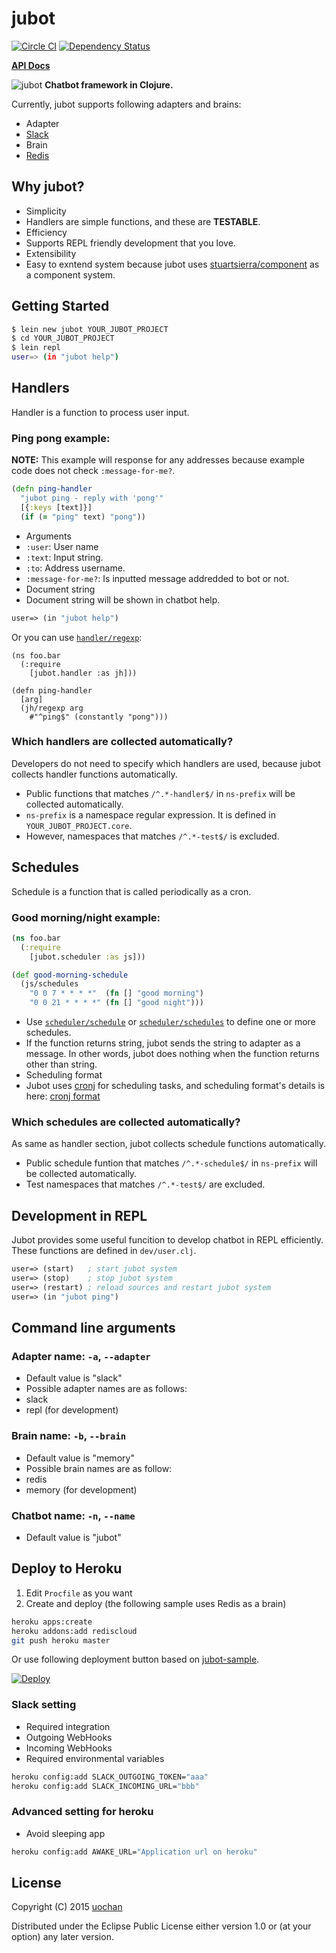 # jubot
[![Circle CI](https://circleci.com/gh/liquidz/jubot.svg?style=svg)](https://circleci.com/gh/liquidz/jubot) [![Dependency Status](https://www.versioneye.com/user/projects/58d5202f6893fd003facc1ca/badge.svg?style=flat-square)](https://www.versioneye.com/user/projects/58d5202f6893fd003facc1ca)

**[API Docs](http://liquidz.github.io/jubot/api/)**

![jubot](resources/jubot.png)
**Chatbot framework in Clojure.**

Currently, jubot supports following adapters and brains:

 * Adapter
  * [Slack](https://slack.com/)
 * Brain
  * [Redis](http://redis.io/)

## Why jubot?

 * Simplicity
  * Handlers are simple functions, and these are **TESTABLE**.
 * Efficiency
  * Supports REPL friendly development that you love.
 * Extensibility
  * Easy to exntend system because jubot uses [stuartsierra/component](https://github.com/stuartsierra/component) as a component system.


## Getting Started

```sh
$ lein new jubot YOUR_JUBOT_PROJECT
$ cd YOUR_JUBOT_PROJECT
$ lein repl
user=> (in "jubot help")
```


## Handlers

Handler is a function to process user input.

### Ping pong example:

**NOTE:** This example will response for any addresses because example code does not check `:message-for-me?`.

```clj
(defn ping-handler
  "jubot ping - reply with 'pong'"
  [{:keys [text]}]
  (if (= "ping" text) "pong"))
```
 * Arguments
  * `:user`: User name
  * `:text`: Input string.
  * `:to`: Address username.
  * `:message-for-me?`: Is inputted message addredded to bot or not.
 * Document string
  * Document string will be shown in chatbot help.
```clj
user=> (in "jubot help")
```

Or you can use [`handler/regexp`](http://liquidz.github.io/jubot/api/jubot.handler.html#var-regexp):

```
(ns foo.bar
  (:require
    [jubot.handler :as jh]))

(defn ping-handler
  [arg]
  (jh/regexp arg
    #"^ping$" (constantly "pong")))
```

### Which handlers are collected automatically?

Developers do not need to specify which handlers are used, because jubot collects handler functions automatically.

 * Public functions that matches `/^.*-handler$/` in `ns-prefix` will be collected automatically.
  * `ns-prefix` is a namespace regular expression. It is defined in `YOUR_JUBOT_PROJECT.core`.
  * However, namespaces that matches `/^.*-test$/` is excluded.


## Schedules
Schedule is a function that is called periodically as a cron.

### Good morning/night example:
```clj
(ns foo.bar
  (:require
    [jubot.scheduler :as js]))

(def good-morning-schedule
  (js/schedules
    "0 0 7 * * * *"  (fn [] "good morning")
    "0 0 21 * * * *" (fn [] "good night")))
```
 * Use [`scheduler/schedule`](http://liquidz.github.io/jubot/api/jubot.scheduler.html#var-schedule) or [`scheduler/schedules`](http://liquidz.github.io/jubot/api/jubot.scheduler.html#var-schedules) to define one or more schedules.
  * If the function returns string, jubot sends the string to adapter as a message. In other words, jubot does nothing when the function returns other than string.
 * Scheduling format
  * Jubot uses [cronj](https://github.com/zcaudate/cronj) for scheduling tasks, and scheduling format's details is here: [cronj format](http://docs.caudate.me/cronj/#crontab)

### Which schedules are collected automatically?
As same as handler section, jubot collects schedule functions automatically.

 * Public schedule funtion that matches `/^.*-schedule$/` in `ns-prefix` will be collected automatically.
 * Test namespaces that matches `/^.*-test$/` are excluded.

## Development in REPL
Jubot provides some useful funcition to develop chatbot in REPL efficiently.
These functions are defined in `dev/user.clj`.

```clj
user=> (start)   ; start jubot system
user=> (stop)    ; stop jubot system
user=> (restart) ; reload sources and restart jubot system
user=> (in "jubot ping")
```

## Command line arguments

### Adapter name: `-a`, `--adapter`
 * Default value is "slack"
 * Possible adapter names are as follows:
  * slack
  * repl (for development)

### Brain name: `-b`, `--brain`
 * Default value is "memory"
 * Possible brain names are as follow:
  * redis
  * memory (for development)

### Chatbot name: `-n`, `--name`
 * Default value is "jubot"

## Deploy to Heroku
 1. Edit `Procfile` as you want
 1. Create and deploy (the following sample uses Redis as a brain)
```sh
heroku apps:create
heroku addons:add rediscloud
git push heroku master
```

Or use following deployment button based on [jubot-sample](https://github.com/liquidz/jubot-sample).

[![Deploy](https://www.herokucdn.com/deploy/button.png)](https://heroku.com/deploy?template=https://github.com/liquidz/jubot-sample)

### Slack setting
 * Required integration
  * Outgoing WebHooks
  * Incoming WebHooks
 * Required environmental variables
```sh
heroku config:add SLACK_OUTGOING_TOKEN="aaa"
heroku config:add SLACK_INCOMING_URL="bbb"
```

### Advanced setting for heroku
 * Avoid sleeping app
```sh
heroku config:add AWAKE_URL="Application url on heroku"
```

## License

Copyright (C) 2015 [uochan](http://twitter.com/uochan)

Distributed under the Eclipse Public License either version 1.0 or (at
your option) any later version.
